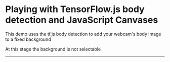 # Playing with TensorFlow.js body detection and JavaScript Canvases

This demo uses the tf.js body detection to add your webcam's body image to a fixed background

At this stage the background is not selectable

---

